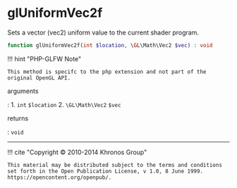 # glUniformVec2f
Sets a vector (vec2) uniform value to the current shader program.

```php
function glUniformVec2f(int $location, \GL\Math\Vec2 $vec) : void
```

!!! hint "PHP-GLFW Note"

    This method is specifc to the php extension and not part of the
    original OpenGL API.

arguments

:    1. `int` `$location` 
    2. `\GL\Math\Vec2` `$vec` 

returns

:    `void` 

---
     

!!! cite "Copyright © 2010-2014 Khronos Group"

    This material may be distributed subject to the terms and conditions set forth in the Open Publication License, v 1.0, 8 June 1999. https://opencontent.org/openpub/.